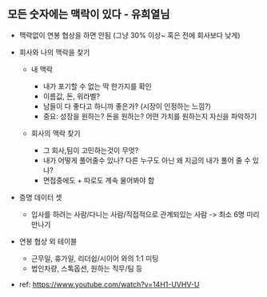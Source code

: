 ## 모든 숫자에는 맥락이 있다 - 유희열님
* 맥락없이 연봉 협상을 하면 안됨 (그냥 30% 이상~ 혹은 전에 회사보다 낮게)
* 회사와 나의 맥락을 찾기
  * 내 맥락
    * 내가 포기할 수 없는 딱 한가지를 확인
    * 이름값, 돈, 워라벨?
    * 남들이 다 좋다고 하니까 좋은가? (시장이 인정하는 느낌?)
    * 중요: 성장을 원하는? 돈을 원하는? 어떤 가치를 원하는지 자신을 파악하기

  * 회사의 맥락 찾기
    * 그 회사,팀이 고민하는것이 무엇?
    * 내가 어떻게 풀어줄수 있나? 다른 누구도 아닌 왜 지금의 내가 풀어 줄 수 있나?
    * 면접중에도 + 따로도 계속 물어봐야 함

* 증명 데이터 셋
  * 입사를 하려는 사람/다니는 사람/직접적으로 관계되있는 사람 -> 최소 6명 미리 만나기

* 연봉 협상 외 테이블
  * 근무일, 휴가일, 리더쉽/시이어 와의 1:1 미팅
  * 법인차량, 스톡옵션, 원하는 직무/팀 등


* ref: https://www.youtube.com/watch?v=14H1-UVHV-U

